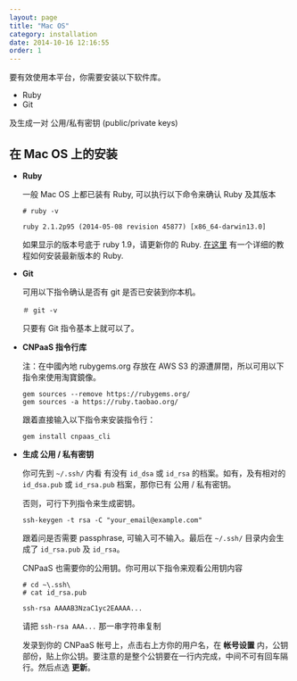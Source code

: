 ```yaml
---
layout: page
title: "Mac OS"
category: installation
date: 2014-10-16 12:16:55
order: 1
---
```


要有效使用本平台，你需要安装以下软件库。

* Ruby
* Git

及生成一对 公用/私有密钥 (public/private keys) 

## 在 Mac OS 上的安装

  * **Ruby**

	一般 Mac OS 上都已装有 Ruby, 可以执行以下命令来确认 Ruby 及其版本
	
		# ruby -v
		
		ruby 2.1.2p95 (2014-05-08 revision 45877) [x86_64-darwin13.0]
	
	如果显示的版本号底于 ruby 1.9，请更新你的 Ruby. [在这里](https://github.com/ruby-china/ruby-china/wiki/Mac-OS-X-%E4%B8%8A%E5%AE%89%E8%A3%85-Ruby) 有一个详细的教程如何安装最新版本的 Ruby.
	
  * **Git**

	可用以下指令确认是否有 git 是否已安装到你本机。
	
		＃ git -v
		
	只要有 Git 指令基本上就可以了。 
	
  * **CNPaaS 指令行库**

	注：在中國內地 rubygems.org 存放在 AWS S3 的源遭屏閉，所以可用以下指令來使用淘寶鏡像。
	
		gem sources --remove https://rubygems.org/
		gem sources -a https://ruby.taobao.org/
	
	跟着直接输入以下指令来安装指令行：
	
		gem install cnpaas_cli
	
  * **生成 公用 / 私有密钥**

	你可先到 `~/.ssh/` 内看 有没有 `id_dsa` 或 `id_rsa` 的档案。如有，及有相对的 `id_dsa.pub` 或 `id_rsa.pub` 档案，那你已有 公用 / 私有密钥。
	
	否则，可行下列指令来生成密钥。
	
		ssh-keygen -t rsa -C "your_email@example.com"
	
	跟着问是否需要 passphrase, 可输入可不输入。最后在 `~/.ssh/` 目录内会生成了 `id_rsa.pub` 及 `id_rsa`。

	
	CNPaaS 也需要你的公用钥。你可用以下指令来观看公用钥内容
	
		# cd ~\.ssh\
		# cat id_rsa.pub 
		
		ssh-rsa AAAAB3NzaC1yc2EAAAA...
		
	请把 `ssh-rsa AAA...` 那一串字符串复制
	
	发录到你的 CNPaaS 帐号上，点击右上方你的用户名，在 **帐号设置** 内，公钥部份，贴上你公钥。要注意的是整个公钥要在一行内完成，中间不可有回车隔行。然后点选 **更新**。